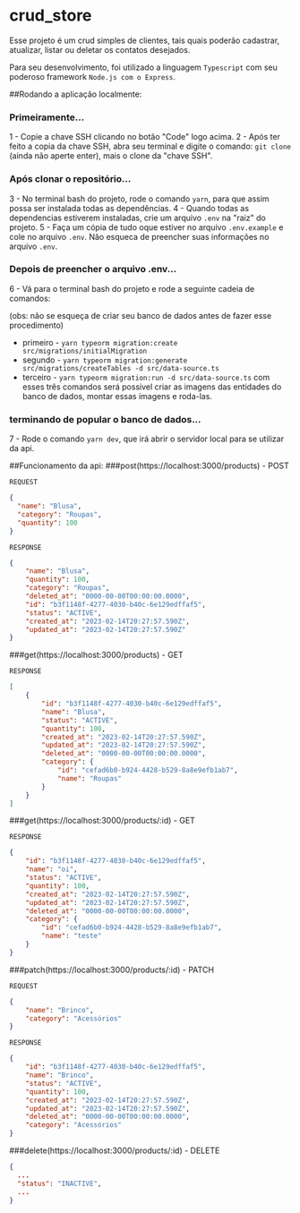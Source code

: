 # crud_store
Esse projeto é um crud simples de clientes, tais quais poderão cadastrar, atualizar, listar ou deletar os contatos desejados.

Para seu desenvolvimento, foi utilizado a linguagem `Typescript` com seu poderoso framework `Node.js com o Express`.

##Rodando a aplicação localmente:
### Primeiramente...
1 - Copie a chave SSH clicando no botão "Code" logo acima.
2 - Após ter feito a copia da chave SSH, abra seu terminal e digite o comando: `git clone` (ainda não aperte enter), mais o clone da "chave SSH".

### Após clonar o repositório...
3 - No terminal bash do projeto, rode o comando `yarn`, para que assim possa ser instalada todas as dependências.
4 - Quando todas as dependencias estiverem instaladas, crie um arquivo `.env` na "raiz" do projeto.
5 - Faça um cópia de tudo oque estiver no arquivo `.env.example` e cole no arquivo `.env`. Não esqueca de preencher suas informações no arquivo `.env`.

### Depois de preencher o arquivo .env...
6 - Vá para o terminal bash do projeto e rode a seguinte cadeia de comandos:

(obs: não se esqueça de criar seu banco de dados antes de fazer esse procedimento)

- primeiro - `yarn typeorm migration:create src/migrations/initialMigration`
- segundo - `yarn typeorm migration:generate src/migrations/createTables -d src/data-source.ts`
- terceiro - `yarn typeorm migration:run -d src/data-source.ts`
com esses três comandos será possivel criar as imagens das entidades do banco de dados, montar essas imagens e roda-las.

### terminando de popular o banco de dados...
7 - Rode o comando `yarn dev`, que irá abrir o servidor local para se utilizar da api. 


##Funcionamento da api:
###post(https://localhost:3000/products) - POST

`REQUEST`
```json
{
  "name": "Blusa",
  "category": "Roupas",
  "quantity": 100
}
```

`RESPONSE`
```json
{
	"name": "Blusa",
	"quantity": 100,
	"category": "Roupas",
	"deleted_at": "0000-00-00T00:00:00.0000",
	"id": "b3f1148f-4277-4030-b40c-6e129edffaf5",
	"status": "ACTIVE",
	"created_at": "2023-02-14T20:27:57.590Z",
	"updated_at": "2023-02-14T20:27:57.590Z"
}
```

###get(https://localhost:3000/products) - GET

`RESPONSE`
```json
[
	{
		"id": "b3f1148f-4277-4030-b40c-6e129edffaf5",
		"name": "Blusa",
		"status": "ACTIVE",
		"quantity": 100,
		"created_at": "2023-02-14T20:27:57.590Z",
		"updated_at": "2023-02-14T20:27:57.590Z",
		"deleted_at": "0000-00-00T00:00:00.0000",
		"category": {
			"id": "cefad6b0-b924-4428-b529-8a8e9efb1ab7",
			"name": "Roupas"
		}
	}
]
```

###get(https://localhost:3000/products/:id) - GET

`RESPONSE`
```json
{
	"id": "b3f1148f-4277-4030-b40c-6e129edffaf5",
	"name": "oi",
	"status": "ACTIVE",
	"quantity": 100,
	"created_at": "2023-02-14T20:27:57.590Z",
	"updated_at": "2023-02-14T20:27:57.590Z",
	"deleted_at": "0000-00-00T00:00:00.0000",
	"category": {
		"id": "cefad6b0-b924-4428-b529-8a8e9efb1ab7",
		"name": "teste"
	}
}
```

###patch(https://localhost:3000/products/:id) - PATCH

`REQUEST`
```json
{
	"name": "Brinco",
	"category": "Acessórios"
}
```

`RESPONSE`
```json
{
	"id": "b3f1148f-4277-4030-b40c-6e129edffaf5",
	"name": "Brinco",
	"status": "ACTIVE",
	"quantity": 100,
	"created_at": "2023-02-14T20:27:57.590Z",
	"updated_at": "2023-02-14T20:27:57.590Z",
	"deleted_at": "0000-00-00T00:00:00.0000",
	"category": "Acessórios"
}
```

###delete(https://localhost:3000/products/:id) - DELETE

```json
{
  ...
  "status": "INACTIVE",
  ...
}
```
